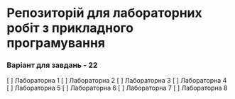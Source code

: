 # Репозиторій для лабораторних робіт з прикладного програмування
### Варіант для завдань - 22
[ ] Лабораторна 1
[ ] Лабораторна 2
[ ] Лабораторна 3
[ ] Лабораторна 4
[ ] Лабораторна 5
[ ] Лабораторна 6
[ ] Лабораторна 7
[ ] Лабораторна 8
